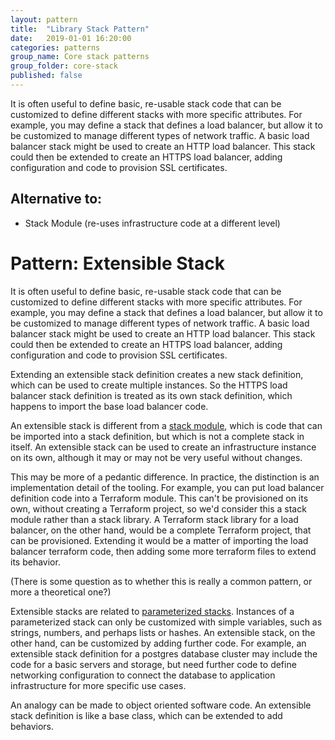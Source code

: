 ```yaml
---
layout: pattern
title:  "Library Stack Pattern"
date:   2019-01-01 16:20:00
categories: patterns
group_name: Core stack patterns
group_folder: core-stack
published: false
---
```



It is often useful to define basic, re-usable stack code that can be customized to define different stacks with more specific attributes. For example, you may define a stack that defines a load balancer, but allow it to be customized to manage different types of network traffic. A basic load balancer stack might be used to create an HTTP load balancer. This stack could then be extended to create an HTTPS load balancer, adding configuration and code to provision SSL certificates.


## Alternative to:

- Stack Module (re-uses infrastructure code at a different level)

# Pattern: Extensible Stack

It is often useful to define basic, re-usable stack code that can be customized to define different stacks with more specific attributes. For example, you may define a stack that defines a load balancer, but allow it to be customized to manage different types of network traffic. A basic load balancer stack might be used to create an HTTP load balancer. This stack could then be extended to create an HTTPS load balancer, adding configuration and code to provision SSL certificates.

Extending an extensible stack definition creates a new stack definition, which can be used to create multiple instances. So the HTTPS load balancer stack definition is treated as its own stack definition, which happens to import the base load balancer code.

An extensible stack is different from a [stack module](stack-module.adoc), which is code that can be imported into a stack definition, but which is not a complete stack in itself. An extensible stack can be used to create an infrastructure instance on its own, although it may or may not be very useful without changes.

This may be more of a pedantic difference. In practice, the distinction is an implementation detail of the tooling. For example, you can put load balancer definition code into a Terraform module. This can't be provisioned on its own, without creating a Terraform project, so we'd consider this a stack module rather than a stack library. A Terraform stack library for a load balancer, on the other hand, would be a complete Terraform project, that can be provisioned. Extending it would be a matter of importing the load balancer terraform code, then adding some more terraform files to extend its behavior.

(There is some question as to whether this is really a common pattern, or more a theoretical one?)

Extensible stacks are related to [parameterized stacks](parameterized-stack.adoc). Instances of a parameterized stack can only be customized with simple variables, such as strings, numbers, and perhaps lists or hashes. An extensible stack, on the other hand, can be customized by adding further code. For example, an extensible stack definition for a postgres database cluster may include the code for a basic servers and storage, but need further code to define networking configuration to connect the database to application infrastructure for more specific use cases.

An analogy can be made to object oriented software code. An extensible stack definition is like a base class, which can be extended to add behaviors.

